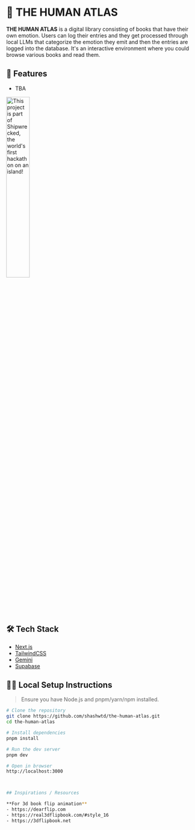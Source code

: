 # 💟 THE HUMAN ATLAS

**THE HUMAN ATLAS** is a digital library consisting of books that have their own emotion. Users can log their entries and they get processed through local LLMs that categorize the emotion they emit and then the entries are logged into the database. It's an interactive environment where you could browse various books and read them.

## 🚀 Features

- TBA

<div align="">
  <a href="https://shipwrecked.hackclub.com/?t=ghrm" target="_blank">
    <img src="https://hc-cdn.hel1.your-objectstorage.com/s/v3/739361f1d440b17fc9e2f74e49fc185d86cbec14_badge.png" 
         alt="This project is part of Shipwrecked, the world's first hackathon on an island!" 
         style="width: 35%;">
  </a>
</div>

## 🛠️ Tech Stack

- [Next.js](https://nextjs.org/)
- [TailwindCSS](https://tailwindcss.com/)
- [Gemini](https://ai.google.dev)
- [Supabase](https://supabase.com)

## 🧑‍💻 Local Setup Instructions

> Ensure you have Node.js and pnpm/yarn/npm installed.

```bash
# Clone the repository
git clone https://github.com/shashwtd/the-human-atlas.git
cd the-human-atlas

# Install dependencies
pnpm install

# Run the dev server
pnpm dev

# Open in browser
http://localhost:3000



## Inspirations / Resources

**For 3d book flip animation**
- https://dearflip.com
- https://real3dflipbook.com/#style_16
- https://3dflipbook.net
